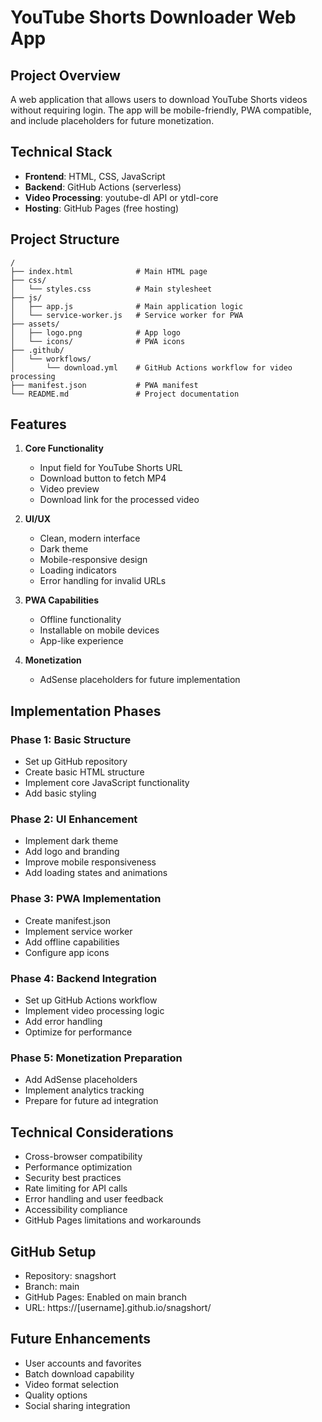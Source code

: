 # YouTube Shorts Downloader Web App

## Project Overview
A web application that allows users to download YouTube Shorts videos without requiring login. The app will be mobile-friendly, PWA compatible, and include placeholders for future monetization.

## Technical Stack
- **Frontend**: HTML, CSS, JavaScript
- **Backend**: GitHub Actions (serverless)
- **Video Processing**: youtube-dl API or ytdl-core
- **Hosting**: GitHub Pages (free hosting)

## Project Structure
```
/
├── index.html              # Main HTML page
├── css/
│   └── styles.css          # Main stylesheet
├── js/
│   ├── app.js              # Main application logic
│   └── service-worker.js   # Service worker for PWA
├── assets/
│   ├── logo.png            # App logo
│   └── icons/              # PWA icons
├── .github/
│   └── workflows/
│       └── download.yml    # GitHub Actions workflow for video processing
├── manifest.json           # PWA manifest
└── README.md               # Project documentation
```

## Features
1. **Core Functionality**
   - Input field for YouTube Shorts URL
   - Download button to fetch MP4
   - Video preview
   - Download link for the processed video

2. **UI/UX**
   - Clean, modern interface
   - Dark theme
   - Mobile-responsive design
   - Loading indicators
   - Error handling for invalid URLs

3. **PWA Capabilities**
   - Offline functionality
   - Installable on mobile devices
   - App-like experience

4. **Monetization**
   - AdSense placeholders for future implementation

## Implementation Phases

### Phase 1: Basic Structure
- Set up GitHub repository
- Create basic HTML structure
- Implement core JavaScript functionality
- Add basic styling

### Phase 2: UI Enhancement
- Implement dark theme
- Add logo and branding
- Improve mobile responsiveness
- Add loading states and animations

### Phase 3: PWA Implementation
- Create manifest.json
- Implement service worker
- Add offline capabilities
- Configure app icons

### Phase 4: Backend Integration
- Set up GitHub Actions workflow
- Implement video processing logic
- Add error handling
- Optimize for performance

### Phase 5: Monetization Preparation
- Add AdSense placeholders
- Implement analytics tracking
- Prepare for future ad integration

## Technical Considerations
- Cross-browser compatibility
- Performance optimization
- Security best practices
- Rate limiting for API calls
- Error handling and user feedback
- Accessibility compliance
- GitHub Pages limitations and workarounds

## GitHub Setup
- Repository: snagshort
- Branch: main
- GitHub Pages: Enabled on main branch
- URL: https://[username].github.io/snagshort/

## Future Enhancements
- User accounts and favorites
- Batch download capability
- Video format selection
- Quality options
- Social sharing integration
